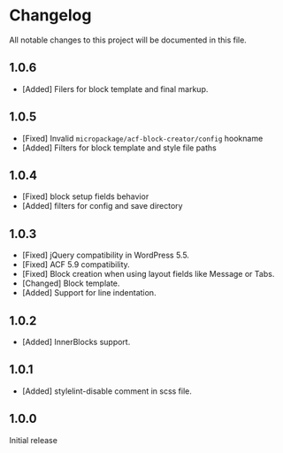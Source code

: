 # Changelog
All notable changes to this project will be documented in this file.

## 1.0.6

* [Added] Filers for block template and final markup.

## 1.0.5

* [Fixed] Invalid `micropackage/acf-block-creator/config` hookname
* [Added] Filters for block template and style file paths

## 1.0.4

* [Fixed] block setup fields behavior
* [Added] filters for config and save directory

## 1.0.3

* [Fixed] jQuery compatibility in WordPress 5.5.
* [Fixed] ACF 5.9 compatibility.
* [Fixed] Block creation when using layout fields like Message or Tabs.
* [Changed] Block template.
* [Added] Support for line indentation.

## 1.0.2

* [Added] InnerBlocks support.

## 1.0.1

* [Added] stylelint-disable comment in scss file.

## 1.0.0

Initial release
